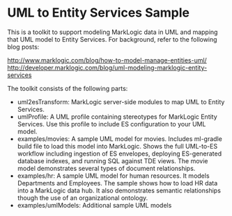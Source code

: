# UML to Entity Services Sample

This is a toolkit to support modeling MarkLogic data in UML and mapping that UML model to Entity Services. For background, refer to the following blog posts:

<http://www.marklogic.com/blog/how-to-model-manage-entities-uml/>
<http://developer.marklogic.com/blog/uml-modeling-marklogic-entity-services>

The toolkit consists of the following parts:
- uml2esTransform: MarkLogic server-side modules to map UML to Entity Services.
- umlProfile: A UML profile containing stereotypes for MarkLogic Entity Services. Use this profile to include ES configuration to your UML model.
- examples/movies: A sample UML model for movies. Includes ml-gradle build file to load this model into MarkLogic. Shows the full UML-to-ES workflow including ingestion of ES envelopes, deploying ES-generated database indexes, and running SQL against TDE views. The movie model demonstrates several types of document relationships. 
- examples/hr: A sample UML model for human resources. It models Departments and Employees. The sample shows how to load HR data into a MarkLogic data hub. It also demonstrates semantic relationships though the use of an organizational ontology.
- examples/umlModels: Additional sample UML models
